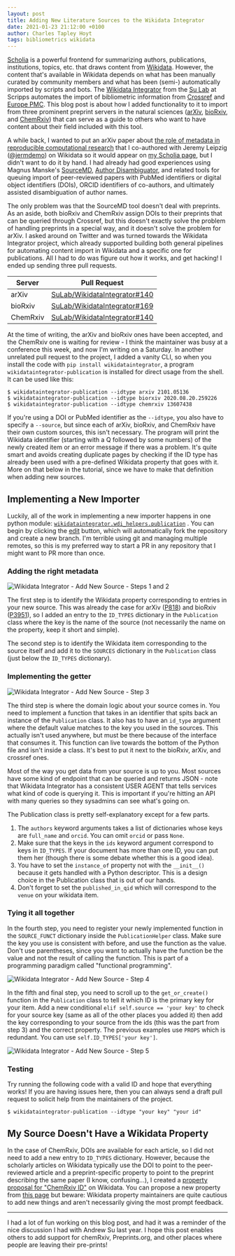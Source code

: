 ```yaml
---
layout: post
title: Adding New Literature Sources to the Wikidata Integrator
date: 2021-01-23 21:12:00 +0100
author: Charles Tapley Hoyt
tags: bibliometrics wikidata
---
```

[Scholia](https://scholia.toolforge.org) is a powerful frontend for summarizing authors, publications, institutions,
topics, etc. that draws content from [Wikidata](https://www.wikidata.org). However, the content that's available in
Wikidata depends on what has been manually curated by community members and what has been (semi-) automatically imported
by scripts and bots. The [Wikidata Integrator](https://github.com/SuLab/WikidataIntegrator) from the
[Su Lab](http://sulab.org) at Scripps automates the import of bibliometric information from
[Crossref](https://www.crossref.org/) and [Europe PMC](https://europepmc.org/). This blog post is about how I added
functionality to it to import from three prominent preprint servers in the natural sciences
([arXiv](https://arxiv.org/), [bioRxiv](https://www.biorxiv.org/), and [ChemRxiv](https://chemrxiv.org/)) that can serve
as a guide to others who want to have content about their field included with this tool.

A while back, I wanted to put an arXiv paper
about [the role of metadata in reproducible computational research](https://arxiv.org/abs/2006.08589) that I co-authored
with Jeremy Leipzig ([@jermdemo](https://twitter.com/jermdemo)) on Wikidata so it would appear
on [my Scholia page](https://scholia.toolforge.org/author/Q47475003), but I didn't want to do it by hand. I had already
had good experiences using Magnus Manske's [SourceMD](https://sourcemd.toolforge.org/),
[Author Disambiguator](https://author-disambiguator.toolforge.org), and related tools for queuing import of
peer-reviewed papers with PubMed identifiers or digital object identifiers (DOIs), ORCID identifiers of co-authors, and
ultimately assisted disambiguation of author names.

The only problem was that the SourceMD tool doesn't deal with preprints. As an aside, both bioRxiv and ChemRxiv assign
DOIs to their preprints that can be queried through Crossref, but this doesn't exactly solve the problem of handling
preprints in a special way, and it doesn't solve the problem for arXiv. I asked around on Twitter and was turned towards
the Wikidata Integrator project, which already supported building both general pipelines for automating content import
in Wikidata and a specific one for publications. All I had to do was figure out how it works, and get hacking! I ended
up sending three pull requests.

| Server   | Pull Request                                                                         |
|----------|--------------------------------------------------------------------------------------|
| arXiv    | [SuLab/WikidataIntegrator#140](https://github.com/SuLab/WikidataIntegrator/pull/140) |
| bioRxiv  | [SuLab/WikidataIntegrator#169](https://github.com/SuLab/WikidataIntegrator/pull/169) |
| ChemRxiv | [SuLab/WikidataIntegrator#140](https://github.com/SuLab/WikidataIntegrator/pull/170) |

At the time of writing, the arXiv and bioRxiv ones have been accepted, and the ChemRxiv one is waiting for review - I
think the maintainer was busy at a conference this week, and now I'm writing on a Saturday. In another unrelated pull
request to the project, I added a vanity CLI, so when you install the code with `pip install wikidataintegrator`, a
program `wikidataintegrator-publication` is installed for direct usage from the shell. It can be used like this:

```shell
$ wikidataintegrator-publication --idtype arxiv 2101.05136
$ wikidataintegrator-publication --idtype biorxiv 2020.08.20.259226
$ wikidataintegrator-publication --idtype chemrxiv 13607438
```

If you're using a DOI or PubMed identifier as the `--idtype`, you also have to specify a `--source`, but since each of
arXiv, bioRxiv, and ChemRxiv have their own custom sources, this isn't necessary. The program will print the Wikidata
identifier (starting with a Q followed by some numbers) of the newly created item or an error message if there was a
problem. It's quite smart and avoids creating duplicate pages by checking if the ID type has already been used with a
pre-defined Wikidata property that goes with it. More on that below in the tutorial, since we have to make that
definition when adding new sources.

## Implementing a New Importer

Luckily, all of the work in implementing a new importer happens in one python
module: [`wikidataintegrator.wdi_helpers.publication`](https://github.com/SuLab/WikidataIntegrator/blob/main/wikidataintegrator/wdi_helpers/publication.py)
. You can begin by clicking
the [edit](https://github.com/SuLab/WikidataIntegrator/edit/main/wikidataintegrator/wdi_helpers/publication.py) button,
which will automatically fork the repository and create a new branch. I'm terrible using git and managing multiple
remotes, so this is my preferred way to start a PR in any repository that I might want to PR more than once.

### Adding the right metadata

![Wikidata Integrator - Add New Source - Steps 1 and 2](/img/wdi_steps/1_2.png)

The first step is to identify the Wikidata property corresponding to entries in your new source. This was already the
case for arXiv ([P818](https://www.wikidata.org/wiki/Property:P818)) and bioRxiv
([P3951](https://www.wikidata.org/wiki/Property:P3951)), so I added an entry to the `ID_TYPES` dictionary in
the `Publication` class where the key is the name of the source (not necessarily the name on the property, keep it short
and simple).

The second step is to identify the Wikidata item corresponding to the source itself and add it to the `SOURCES`
dictionary in the `Publication` class (just below the `ID_TYPES` dictionary).

### Implementing the getter

![Wikidata Integrator - Add New Source - Step 3](/img/wdi_steps/3.png)

The third step is where the domain logic about your source comes in. You need to implement a function that takes in an
identifier that spits back an instance of the `Publication` class. It also has to have an `id_type` argument where the
default value matches to the key you used in the sources. This actually isn't used anywhere, but must be there because
of the interface that consumes it. This function can live towards the bottom of the Python file and isn't inside a
class. It's best to put it next to the bioRxiv, arXiv, and crossref ones.

Most of the way you get data from your source is up to you. Most sources have some kind of endpoint that can be queried
and returns JSON - note that Wikidata Integrator has a consistent USER AGENT that tells services what kind of code is
querying it. This is important if you're hitting an API with many queries so they sysadmins can see what's going on.

The Publication class is pretty self-explanatory except for a few parts.

1. The `authors` keyword arguments takes a list of dictionaries whose keys are `full_name` and `orcid`. You can
   omit `orcid` or pass `None`.
2. Make sure that the keys in the `ids` keyword argument correspond to keys in `ID_TYPES`. If your document has more
   than one ID, you can put them her (though there is some debate whether this is a good idea).
3. You have to set the `instance_of` property not with the `__init__()` because it gets handled with a Python
   descriptor. This is a design choice in the Publication class that is out of our hands.
4. Don't forget to set the `published_in_qid` which will correspond to the `venue` on your wikidata item.

### Tying it all together

In the fourth step, you need to register your newly implemented function in the `SOURCE_FUNCT` dictionary inside
the `PublicationHelper` class. Make sure the key you use is consistent with before, and use the function as the value.
Don't use parentheses, since you want to actually have the function be the value and not the result of calling the
function. This is part of a programming paradigm called "functional programming".

![Wikidata Integrator - Add New Source - Step 4](/img/wdi_steps/4.png)

In the fifth and final step, you need to scroll up to the `get_or_create()` function in the `Publication` class to tell
it which ID is the primary key for your item. Add a new conditional `elif self.source == 'your key'` to check for your
source key (same as all of the other places you added it) then add the key corresponding to your source from the ids
(this was the part from step 3) and the correct property. The previous examples use `PROPS` which is redundant. You can
use `self.ID_TYPES['your key']`.

![Wikidata Integrator - Add New Source - Step 5](/img/wdi_steps/5.png)

### Testing

Try running the following code with a valid ID and hope that everything works! If you are having issues here, then
you can always send a draft pull request to solicit help from the maintainers of the project.

```shell
$ wikidataintegrator-publication --idtype "your key" "your id"
```

## My Source Doesn't Have a Wikidata Property

In the case of ChemRxiv, DOIs are available for each article, so I did not need to add a new entry to `ID_TYPES`
dictionary. However, because the scholarly articles on Wikidata typically use the DOI to point to the peer-reviewed
article and a preprint-specific property to point to the preprint describing the same paper (I know, confusing...), I
created a [property proposal for "ChemRxiv ID"](https://www.wikidata.org/wiki/Wikidata:Property_proposal/ChemRxiv_ID) on
Wikidata. You can propose a new property
from [this page](https://www.wikidata.org/wiki/Wikidata:Property_proposal/Generic) but beware: Wikidata property
maintainers are quite cautious to add new things and aren't necessarily giving the most prompt feedback.

---

I had a lot of fun working on this blog post, and had it was a reminder of the nice discussion I had with Andrew Su last
year. I hope this post enables others to add support for chemRxiv, Preprints.org, and other places where people are
leaving their pre-prints!